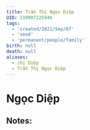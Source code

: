```yaml
---
title: Trần Thị Ngọc Diệp
UID: 210907225946
tags:
  - 'created/2021/Sep/07'
  - 'seed'
  - 'permanent/people/family'
birth: null
death: null
aliases:
  - chị Diệp
  - Trần Thị Ngọc Diệp
---
```

# Ngọc Diệp

## Notes:

